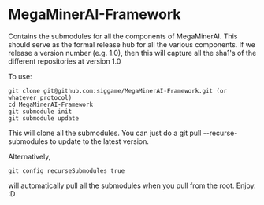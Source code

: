 MegaMinerAI-Framework
=====================

Contains the submodules for all the components of MegaMinerAI.  This should serve as the formal release hub for all the various components.  If we release a version number (e.g. 1.0), then this will capture all the sha1's of the different repositories at version 1.0

To use:

    git clone git@github.com:siggame/MegaMinerAI-Framework.git (or whatever protocol)
    cd MegaMinerAI-Framework
    git submodule init
    git submodule update

This will clone all the submodules.  You can just do a git pull --recurse-submodules to update to the latest version.

Alternatively, 

    git config recurseSubmodules true
    
will automatically pull all the submodules when you pull from the root.  Enjoy. :D